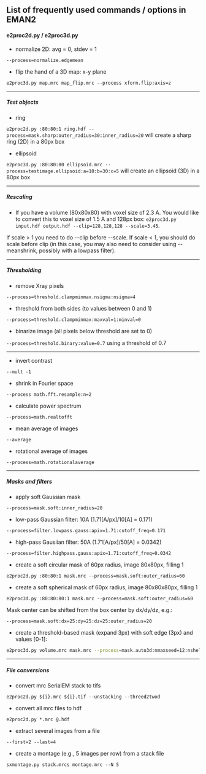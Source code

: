 ## List of frequently used commands / options in EMAN2

#### e2proc2d.py / e2proc3d.py

  * normalize 2D: avg = 0, stdev = 1

`--process=normalize.edgemean`

  * flip the hand of a 3D map: x-y plane

`e2proc3d.py map.mrc map_flip.mrc --process xform.flip:axis=z`

----
##### Test objects
  * ring
 
`e2proc2d.py :80:80:1 ring.hdf --process=mask.sharp:outer_radius=30:inner_radius=20` will create a sharp ring (2D) in a 80px box

  * ellipsoid
 
`e2proc3d.py :80:80:80 ellipsoid.mrc --process=testimage.ellipsoid:a=10:b=30:c=5` will create an ellipsoid (3D) in a 80px box

----
##### Rescaling

  * If you have a volume (80x80x80) with voxel size of 2.3 A. You would like to convert this to voxel size of 1.5 A and 128px box: `e2proc3d.py input.hdf output.hdf --clip=128,128,128 --scale=3.45`.
  
  If scale > 1 you need to do --clip before --scale. If scale < 1, you should do scale before clip (in this case, you may also need to consider using --meanshrink, possibly with a lowpass filter).


----
##### Thresholding

  * remove Xray pixels

`--process=threshold.clampminmax.nsigma:nsigma=4`

  * threshold from both sides (to values between 0 and 1)

`--process=threshold.clampminmax:maxval=1:minval=0`

  * binarize image (all pixels below threshold are set to 0)

`--process=threshold.binary:value=0.7` using a threshold of 0.7

----

  * invert contrast

`--mult -1`

  * shrink in Fourier space

`--process math.fft.resample:n=2`

  * calculate power spectrum

`--process=math.realtofft`

  * mean average of images

`--average`

  * rotational average of images

`--process=math.rotationalaverage`

----
##### Masks and filters

  * apply soft Gaussian mask 

`--process=mask.soft:inner_radius=20`

  * low-pass Gaussian filter: 10A (1.71[A/px]/10[A] = 0.171)

`--process=filter.lowpass.gauss:apix=1.71:cutoff_freq=0.171`

  * high-pass Gausiian filter: 50A (1.71[A/px]/50[A] = 0.0342)

 `--process=filter.highpass.gauss:apix=1.71:cutoff_freq=0.0342`

  * create a soft circular mask of 60px radius, image 80x80px, filling 1

 `e2proc2d.py :80:80:1 mask.mrc --process=mask.soft:outer_radius=60`

  * create a soft spherical mask of 60px radius, image 80x80x80px, filling 1

 `e2proc3d.py :80:80:80:1 mask.mrc --process=mask.soft:outer_radius=60`

Mask center can be shifted from the box center by dx/dy/dz, e.g.: 

`--process=mask.soft:dx=25:dy=25:dz=25:outer_radius=20`

  * create a threshold-based mask (expand 3px) with soft edge (3px) and values [0-1]:
 
 ```bash
e2proc3d.py volume.mrc mask.mrc --process=mask.auto3d:nmaxseed=12:nshells=3:nshellsgauss=3:return_mask=1:threshold=0.0186:verbose=9 --process=threshold.clampminmax:maxval=1:minval=0
```

----
##### File conversions

  * convert mrc SerialEM stack to tifs

`e2proc2d.py ${i}.mrc ${i}.tif --unstacking --threed2twod`

  * convert all mrc files to hdf
  
`e2proc2d.py *.mrc @.hdf`

  * extract several images from a file

`--first=2 --last=4`

  * create a montage (e.g., 5 images per row) from a stack file

`sxmontage.py stack.mrcs montage.mrc --N 5`
